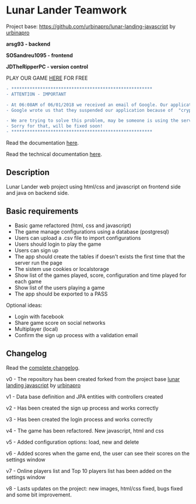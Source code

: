 # Lunar Lander Teamwork

Project base: https://github.com/urbinapro/lunar-landing-javascript by [urbinapro](https://github.com/urbinapro)

<strong>arsg93 - backend</strong>

<strong>SOSandreu1095 - frontend</strong>

<strong>JDTheRipperPC - version control</strong>

PLAY OUR GAME [HERE](http://35.205.210.196/Lunar%5FLander%5FTeamwork/) FOR FREE

```diff
- ******************************************************
- ATTENTION - IMPORTANT

- At 06:08AM of 06/01/2018 we received an email of Google. Our application has been suspended of the paas. 
- Google wrote us that they suspended our application because of  "cryptocurrency mining". 

- We are trying to solve this problem, may be someone is using the server for that reason. 
- Sorry for that, will be fixed soon!
- ******************************************************
```


Read the documentation [here](https://github.com/JDTheRipperPC/Lunar-Lander-Teamwork/blob/master/Doc.%20descripci%C3%B3n%20de%20la%20aplicaci%C3%B3n.pdf).

Read the technical documentation [here](https://github.com/JDTheRipperPC/Lunar-Lander-Teamwork/blob/master/Doc.%20informaci%C3%B3n%20t%C3%A9cnica%20de%20la%20aplicaci%C3%B3n.pdf).

## Description

Lunar Lander web project using html/css and javascript on frontend side and java on backend side.

## Basic requirements

<ul>
<li>Basic game refactored (html, css and javascript)</li>
<li>The game manage configurations using a database (postgresql)</li>
<li>Users can upload a .csv file to import configurations</li>
<li>Users should login to play the game</li>
<li>Users can sign up</li>
<li>The app should create the tables if doesn't exists the first time that the server run the page</li>
<li>The sistem use cookies or localstorage</li>
<li>Show list of the games played, score, configuration and time played for each game</li>
<li>Show list of the users playing a game</li>
<li>The app should be exported to a PASS</li>
</ul>

Optional ideas:

<ul>
<li>Login with facebook</li>
<li>Share game score on social networks</li>
<li>Multiplayer (local)</li>
<li>Confirm the sign up process with a validation email</li>
</ul>

## Changelog

Read the [complete changelog](https://github.com/JDTheRipperPC/Lunar-Lander-Teamwork/blob/master/Doc.%20changelog.pdf).

v0 - The repository has been created forked from the project base 
     [lunar landing javascript](https://github.com/urbinapro/lunar-landing-javascript)
     by [urbinapro](https://github.com/urbinapro)

v1 - Data base definition and JPA entities with controllers created

v2 - Has been created the sign up process and works correctly

v3 - Has been created the login process and works correctly

v4 - The game has been refactored. New javascript, html and css

v5 - Added configuration options: load, new and delete

v6 - Added scores when the game end, the user can see their scores on the settings window

v7 - Online players list and Top 10 players list has been added on the settings window

v8 - Lasts updates on the project: new images, html/css fixed, bugs fixed and some bit improvement.
